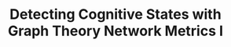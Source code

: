 ---
title: "Detecting Cognitive States with Graph Theory Network Metrics I"
project_id: 
conference_id: ""
presenters:
   - laura_buchanan
summary: "<p>Postbac Poster Day, May 1, 2014</p>"
file: /assets/presentations/FinalPostBacPosterDay.pdf
filename: FinalPostBacPosterDay.pdf
layout: presentation
---